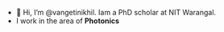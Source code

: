 - 👋 Hi, I’m @vangetinikhil. Iam a PhD scholar at NIT Warangal.
- I work in the area of **Photonics**

<!---
vangetinikhil/vangetinikhil is a ✨ special ✨ repository because its `README.md` (this file) appears on your GitHub profile.
You can click the Preview link to take a look at your changes.
--->

